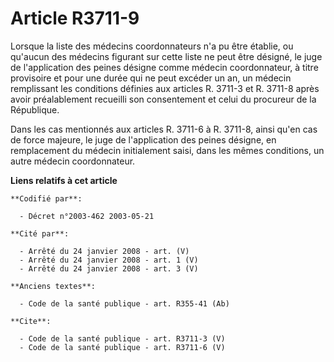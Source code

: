 # Article R3711-9

Lorsque la liste des médecins coordonnateurs n'a pu être établie, ou qu'aucun des médecins figurant sur cette liste ne peut
être désigné, le juge de l'application des peines désigne comme médecin coordonnateur, à titre provisoire et pour une durée
qui ne peut excéder un an, un médecin remplissant les conditions définies aux articles R. 3711-3 et R. 3711-8 après avoir
préalablement recueilli son consentement et celui du procureur de la République. 

Dans les cas mentionnés aux articles R. 3711-6 à R. 3711-8, ainsi qu'en cas de force majeure, le juge de l'application des
peines désigne, en remplacement du médecin initialement saisi, dans les mêmes conditions, un autre médecin coordonnateur.

**Liens relatifs à cet article**

	**Codifié par**:

	  - Décret n°2003-462 2003-05-21

	**Cité par**:

	  - Arrêté du 24 janvier 2008 - art. (V)
	  - Arrêté du 24 janvier 2008 - art. 1 (V)
	  - Arrêté du 24 janvier 2008 - art. 3 (V)

	**Anciens textes**:

	  - Code de la santé publique - art. R355-41 (Ab)

	**Cite**:

	  - Code de la santé publique - art. R3711-3 (V)
	  - Code de la santé publique - art. R3711-6 (V)
